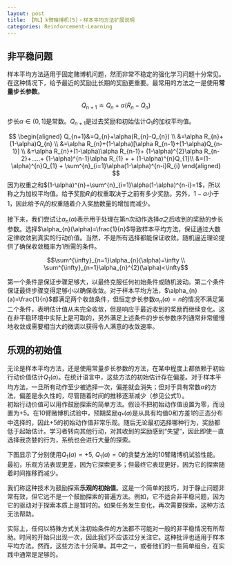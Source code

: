 ```yaml
---
layout: post
title: 【RL】k臂赌博机(5)・样本平均方法扩展说明
categories: Reinforcement-Learning
---
```

## 非平稳问题

样本平均方法适用于固定赌博机问题，然而非常不稳定的强化学习问题十分常见。在这种情况下，给予最近的奖励比长期的奖励更重要。最常用的方法之一是使用**常量步长参数**。

$$Q_{n+1}\doteq Q_{n}+\alpha(R_{n}-Q_{n})$$

步长$\alpha\in(0, 1]$是常数。$Q_{n+1}$是过去奖励和初始估计$Q_{1}$的加权平均值。

$$
\begin{aligned}
Q_{n+1}&=Q_{n}+\alpha(R_{n}-Q_{n}) \\
&=\alpha R_{n}+(1-\alpha)Q_{n} \\
&=\alpha R_{n}+(1-\alpha)[\alpha R_{n-1}+(1-\alpha)Q_{n-1}] \\
&=\alpha R_{n}+(1-\alpha)\alpha R_{n-1}+ (1-\alpha)^{2}\alpha R_{n-2}+.....+ (1-\alpha)^{n-1}\alpha R_{1} + + (1-\alpha)^{n}Q_{1}\\
&=(1-\alpha)^{n}Q_{1} + \sum^{n}_{i=1}\alpha(1-\alpha)^{n-i}R_{i}
\end{aligned}
$$
因为权重之和$(1-\alpha)^{n}+\sum^{n}_{i=1}\alpha(1-\alpha)^{n-i}=1$，所以称之为加权平均值。给予奖励$R_{i}$的权重取决于之前有多少奖励。另外，$1-\alpha$小于1，因此给予$R_{i}$的权重随着介入奖励数量的增加而减少。

接下来，我们尝试让$\alpha_{n}(\alpha)$表示用于处理在第$n$次动作选择$a$之后收到的奖励的步长参数。选择$\alpha_{n}(\alpha)=\frac{1}{n}$导致样本平均方法，保证通过大数定律收敛到真实的行动价值。当然，不是所有选择都能保证收敛。随机逼近理论提供了确保收敛概率为1所需的条件。

$$\sum^{\infty}_{n=1}\alpha_{n}(\alpha)=\infty \\
\sum^{\infty}_{n=1}\alpha_{n}^{2}(\alpha)<\infty$$

第一个条件是保证步骤足够大，以最终克服任何初始条件或随机波动。第二个条件保证最终步骤变得足够小以确保收敛。对于样本平均方法，$\alpha_{n}(a)=\frac{1}{n}$都满足两个收敛条件，但恒定步长参数$\alpha_{n}(a)=n$的情况不满足第二个条件，表明估计值从未完全收敛，但是响应于最近收到的奖励而继续变化。这在非平稳环境中实际上是可取的，另外满足上述条件的步长参数序列通常非常缓慢地收敛或需要相当大的微调以获得令人满意的收敛速率。

## 乐观的初始值
无论是样本平均方法，还是使用常量步长参数的方法，在某中程度上都依赖于初始行动价值估计$Q_{1}(a)$。在统计语言中，这些方法的初始估计存在偏差。对于样本平均方法，一旦所有动作至少被选择一次，偏差就会消失；但对于具有常数$\alpha$的方法，偏差是永久性的，尽管随着时间的推移逐渐减少（参见公式1）。  
初始行动价值可以用作鼓励探索的简单方法。假设不把初始动作值设置为零，而设置为+5。在10臂赌博机试验中，预期奖励$q_{*}(a)$是从具有均值0和方差1的正态分布中选择的，因此+5的初始动作值非常乐观。随后无论最初选择哪种行为，奖励都低于起始估计。学习者转向其他行动，对其收到的奖励感到“失望”，因此即使一直选择我贪婪的行为，系统也会进行大量的探索。

下图显示了分别使用$Q_{1}(a)=+5$, $Q_{1}(a)=0$的贪婪方法的10臂赌博机试验性能。最初，乐观方法表现更差，因为它探索更多；但最终它表现更好，因为它的探索随着时间推移而减少。

我们称这种技术为鼓励探索**乐观的初始值**。这是一个简单的技巧，对于静止问题非常有效，但它远不是一个鼓励探索的普遍方法。例如，它不适合非平稳问题，因为它的驱动对于探索本质上是暂时的。如果任务发生变化，再次需要探索，这种方法无法帮助。

实际上，任何以特殊方式关注初始条件的方法都不可能对一般的非平稳情况有所帮助。时间的开始只出现一次，因此我们不应该过分关注它。这种批评也适用于样本平均方法。然而，这些方法十分简单。其中之一，或者他们的一些简单组合，在实践中通常是足够的。
